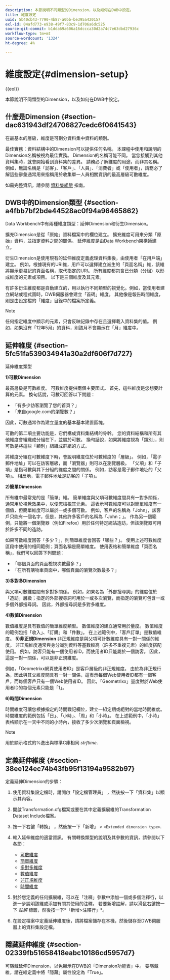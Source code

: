 ```yaml
---
description: 本節說明不同類型的Dimension，以及如何在DWB中設定。
title: 維度設定
uuid: 5b40cb43-7790-4b87-a0bb-be395a420157
exl-id: 04afd773-e938-49f7-83c9-1d706a6dc525
source-git-commit: b1dda69a606a16dccca30d2a74c7e63dbd27936c
workflow-type: tm+mt
source-wordcount: '1324'
ht-degree: 4%

---
```


# 維度設定{#dimension-setup}

{{eol}}

本節說明不同類型的Dimension，以及如何在DWB中設定。

## 什麼是Dimension {#section-dac631943df24706827cedc6f0641543}

在最基本的層級，維度是可劃分資料集中資料的類別。

最佳實務：資料結構中的Dimension可以提供任何名稱。 本課程中使用和說明的Dimension名稱被視為最佳實務。 Dimension的名稱可能不同。 當您接觸到其他資料集時，就會開始看到資料集的差異。 請務必了解維度的用途，而非其名稱。 例如，無論名稱是「訪客」、「客戶」、「人員」、「消費者」或「使用者」，請務必了解這些辭彙通常用來指稱用於收集單一人員相關資訊的最高層級可數維度。

如需完整資訊，請參閱 [資料集組態](https://experienceleague.adobe.com/docs/data-workbench/using/dataset/c-dataset-constr.html) 指南。

## DWB中的Dimension類型 {#section-a4fbb7bf2bde44528ac0f94a96465862}

Data Workbench中有兩種維度類型：延伸Dimension和衍生Dimension。

擴充Dimension是從「原始」資料檔案中的欄位建立。 擴充維度可用來分類「原始」資料，並指定資料之間的關係。 延伸維度是由Data Workbench架構師建立。

衍生Dimension是使用現有的延伸維度定義處理資料集後，由使用者「在用戶端」建立。 例如，根據現有的URI維，用戶可以選擇建立派生的「頁面名稱」維，該維將顯示更易記的頁面名稱，取代指定的URI。 所有維度都包含已分類（分組）以形成維度的元素或項目。 以下是三個維度及其元素。

有許多衍生維度都是自動建立的，用以執行不同類型的視覺化。例如，當使用者建立網站或程式圖時，DWB伺服器會建立「首碼」維度。 其他像是報告時間維度，則是由設定檔的「維度」目錄中的檔案所定義。

>[!NOTE]
>
>任何指定維度中顯示的元素，只會反映記錄中存在且選擇載入資料集的值。 例如，如果沒有「12年5月」的資料，則該月不會顯示在「月」維度中。

## 延伸維度 {#section-5fc51fa539034941a30a2df606f7d727}

延伸維度類型

**1)可數Dimension**

最高層級是可數維度。 可數維度提供兩個主要函式。 首先，這些維度是您想要計算的元素。 換句話說，可數可回答以下問題：

* 「有多少訪客瀏覽了您的首頁？」
* 「來自google.com的瀏覽數？」

因此，可數通常作為建立量度的基本基本建置區塊。

可數的第二項主要功能是，它們構成資料集結構的骨幹。 您的資料結構和所有其他維度會組織成分組在下，並屬於可數。 換句話說，如果將維度視為「類別」，則可數是將這些「類別」組織成群組的方式。

將維度分組在可數維度下時，會說明維度位於可數維度的「層級」。 例如，「電子郵件地址」可以在訪客層級，而「瀏覽器」則可以在瀏覽層級。 「父項」和「子項」是指可數與其下分組的維度之間的關係。 例如，訪客是電子郵件地址的「父項」。 相反地，電子郵件地址是訪客的「子項」。

**2)簡單Dimension**

所有維中最常見的是「簡單」維。 簡單維度與父項可數維度間具有一對多關係，通常用於視覺效果中，以便您檢視其元素。 這表示可數維度可以對簡單維度有一個值，但簡單維度可以屬於一或多個可數。 例如，客戶的名稱為「John」，該客戶只能有一個名字，但是，其他許多客戶的名稱為「John；」。 作為另一個範例，只能將一個瀏覽器（例如Firefox）用於任何特定網站造訪，但該瀏覽器可用於許多不同的造訪。

如果可數維度回答「多少？」，則簡單維度會回答「哪些？」。 使用上述可數維度區段中使用的相同範例；頁面名稱是簡單維度。 使用表格和簡單維度「頁面名稱」，我們可以回答下列問題：

* 「哪個頁面的頁面檢視次數最多？」
* 「在所有購物車頁面中，哪個頁面的瀏覽次數最多？」

**3)多對多Dimension**

與父項可數維度間有多對多關係。 例如，如果名為「外部搜尋詞」的維度位於「造訪」層級；指定的外部搜尋詞可用於一或多次瀏覽，而指定的瀏覽可包含一或多個外部搜尋詞。 因此，外部搜尋詞是多對多維度。

**4)數值Dimension**

數值維度是具有數值的簡單維度類型。 數值維度的建立通常用於量度。 數值維度的範例包括「收入」、「訂購」和「件數」。 在上述範例中，「客戶訂單」是數值維度。
**5)非正規Dimension** 非正規維度是與父項可計數維度具有一對一關係的維度。 非正規維度通常與身分識別資料等基數較高（許多不重複元素）的維度搭配使用。 例如，訪客只能有一個使用者ID，而使用者ID只能屬於一個訪客。 因此，這是一對一關係，可以是非正規維度。

例如，「Geometrixx網頁使用者ID」是客戶層級的非正規維度。 由於為非正規行為，因此與其父維度間具有一對一關係，這表示每個Web使用者ID都有一個客戶，而每個客戶只有一個Web使用者ID。 因此，「Geometrixx」量度對於Web使用者ID的每個元素只能是「1」。

**6)時間Dimension**

時間維度可讓您根據指定的時間戳記欄位，建立一組定期或絕對的當地時間維度。 時間維度的範例包括「日」、「小時」、「周」和「小時」。 在上述範例中，「小時」表格顯示在一天中不同的小時內，接收了多少次瀏覽和頁面檢視。

>[!NOTE]
>
>用於顯示格式的%逸出與標準C庫相同 *strftime*.

## 定義延伸維度 {#section-38ee124ec74b43fb95f13194a9582b97}

定義延伸Dimension的步驟：

1. 使用資料集設定檔時，請開啟「設定檔管理員」 ，然後按一下「資料集」以顯示其內容。
1. 開啟Transformation.cfg檔案或要在其中定義擴展維的Transformation Dataset Include檔案。
1. 按一下右鍵「轉換」 ，然後按一下「新增」 > `<Extended dimension type>`.
1. 輸入延伸維度的適當資訊。 有關轉換類型的說明及其參數的資訊，請參閱以下各節：

   * [可數維度](https://experienceleague.adobe.com/docs/data-workbench/using/dataset/extended-dimensions/extended-dimensions-types/c-count-dim.html)
   * [簡單維度](https://experienceleague.adobe.com/docs/data-workbench/using/dataset/extended-dimensions/extended-dimensions-types/c-simple-dim.html)
   * [多對多維度](https://experienceleague.adobe.com/docs/data-workbench/using/dataset/extended-dimensions/extended-dimensions-types/c-many-dim.html)
   * [數值維度](https://experienceleague.adobe.com/docs/data-workbench/using/dataset/extended-dimensions/extended-dimensions-types/c-num-dim.html)
   * [非正規維度](https://experienceleague.adobe.com/docs/data-workbench/using/dataset/extended-dimensions/extended-dimensions-types/c-denormal-dim.html)
   * [時間維度](https://experienceleague.adobe.com/docs/data-workbench/using/dataset/extended-dimensions/extended-dimensions-types/c-time-dim.html)

1. 對於您定義的任何擴展維，可以在「注釋」參數中添加一個或多個注釋行，以進一步說明該維或添加有關其使用的注釋。 若要新增註解，請以滑鼠右鍵按一下 *註解* 標籤，然後按一下*「新增>注釋行」*。

1. 在設定檔案中定義延伸維度後，請將檔案儲存在本機，然後儲存至DWB伺服器上的資料集設定檔。

## 隱藏延伸維度 {#section-02339fb51658418eabc10186cd5957d7}

可隱藏延伸Dimension，以免顯示在DWB的「Dimension功能表」中。 要隱藏維，請在維定義中將「隱藏」屬性設定為「True」。
